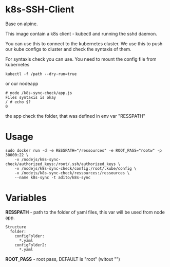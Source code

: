# k8s-SSH-Client

Base on alpine.

This image contain a k8s client - kubectl and running the sshd daemon.

You can use this to connect to the kubernetes cluster. We use this to push our kube configs to cluster and check the syntaxis of them.

For syntaxis check you can use. You need to mount the config file from kubernetes

    kubectl -f /path --dry-run=true

or our nodeapp 

    # node /k8s-sync-check/app.js
    Files syntaxis is okay
    / # echo $?
    0

the app check the folder, that was defined in env var "RESSPATH"

# Usage

    sudo docker run -d -e RESSPATH="/ressources" -e ROOT_PASS="rootw" -p 30000:22 \ 
        -v /nodejs/k8s-sync-check/authorized_keys:/root/.ssh/authorized_keys \
        -v /nodejs/k8s-sync-check/config:/root/.kube/config \
        -v /nodejs/k8s-sync-check/ressources:/ressources \
        --name k8s-sync -t adito/k8s-sync

# Variables

**RESSPATH**  - path to the folder of yaml files, this var will be used from node app.

    Structure
      folder:
        configFolder:
          *.yaml
        configFolder2:
          *.yaml

**ROOT_PASS** - root pass, DEFAULT is "root" (witout "")
